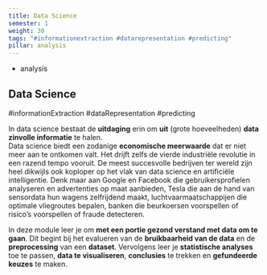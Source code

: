 ```yaml
---
title: Data Science
semester: 1
weight: 30
tags: "#informationextraction #datarepresentation #predicting"
pillar: analysis
---
```

<section class="c-row c-row--lg">
    <div class="o-container">
        <div class="o-grid o-grid--gutter o-flex o-flex--wrap o-flex--align-center">
            <div class="o-grid__item u-8-of-12-bp4 u-push-2-of-12-bp4 u-2-of-4-bp6 u-push-1-of-4-bp6">
                <div class="u-max-width-lg u-align-horizontal">
                    <div class="c-main-section">
                        <ul class="o-list c-curriculum-legend">
                            <li class="c-curriculum-legend__item">
                                <span class="c-curriculum-legend__swatch u-bgcolor-analysis-base"></span>
                                analysis
                            </li>
                        </ul>
                    </div>
                    <div class="c-main-section">
                        <h1 class="u-ms10-bp3 u-mb-beta">
                            Data Science
                        </h1>
                        <p class="c-type-meta u-ms-1 u-color-neutral-base">
                            #informationExtraction #dataRepresentation #predicting
                        </p>
                    </div>
                    <div class="c-main-section">
                        <div class="s-content u-max-width-optimal">
                            <p>In data science bestaat de <strong>uitdaging</strong> erin om <strong>uit</strong> (grote hoeveelheden) <strong>data zinvolle informatie</strong> te halen.<br>Data science biedt een zodanige <strong>economische meerwaarde</strong> dat er niet meer aan te ontkomen valt. Het drijft zelfs de vierde industriële revolutie in een razend tempo vooruit. De meest succesvolle bedrijven ter wereld zijn heel dikwijls ook koploper op het vlak van data science en artificiële intelligentie. Denk maar aan Google en Facebook die gebruikersprofielen analyseren en advertenties op maat aanbieden, Tesla die aan de hand van sensordata hun wagens zelfrijdend maakt, luchtvaarmaatschappijen die optimale vliegroutes bepalen, banken die beurkoersen voorspellen of risico’s voorspellen of fraude detecteren.</p>
							<p>In deze module leer je om <strong>met een portie gezond verstand met data om te gaan</strong>. Dit begint bij het evalueren van de <strong>bruikbaarheid van de data</strong> en de <strong>preprocessing</strong> van een <strong>dataset</strong>. Vervolgens leer je <strong>statistische analyses</strong> toe te passen, <strong>data te visualiseren</strong>, <strong>conclusies</strong> te trekken en <strong>gefundeerde keuzes</strong> te maken.</p>
                        </div>
                    </div>
                </div>
            </div>
        </div>
    </div>
</section>
